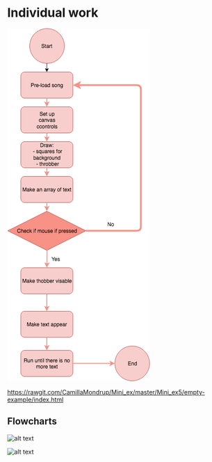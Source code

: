# Individual work

![alt text](WhileYouWait.png)

https://rawgit.com/CamillaMondrup/Mini_ex/master/Mini_ex5/empty-example/index.html

## Flowcharts 


![alt text](play_mode.png)

![alt text](play_mode.png)
